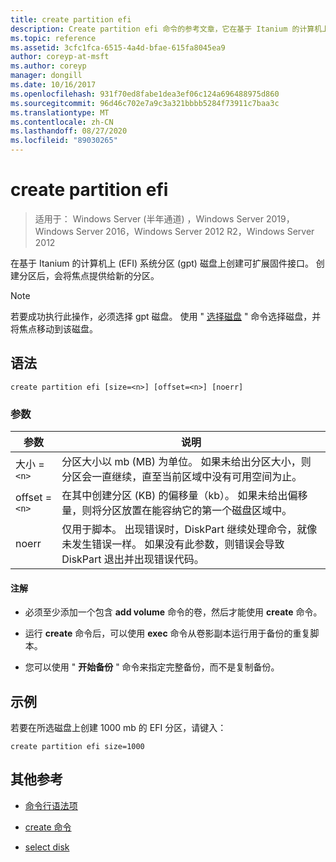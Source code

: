 ```yaml
---
title: create partition efi
description: Create partition efi 命令的参考文章，它在基于 Itanium 的计算机上 (EFI) 系统分区 (gpt) 磁盘上创建可扩展固件接口。
ms.topic: reference
ms.assetid: 3cfc1fca-6515-4a4d-bfae-615fa8045ea9
author: coreyp-at-msft
ms.author: coreyp
manager: dongill
ms.date: 10/16/2017
ms.openlocfilehash: 931f70ed8fabe1dea3ef06c124a696488975d860
ms.sourcegitcommit: 96d46c702e7a9c3a321bbbb5284f73911c7baa3c
ms.translationtype: MT
ms.contentlocale: zh-CN
ms.lasthandoff: 08/27/2020
ms.locfileid: "89030265"
---
```

# <a name="create-partition-efi"></a>create partition efi

> 适用于： Windows Server (半年通道) ，Windows Server 2019，Windows Server 2016，Windows Server 2012 R2，Windows Server 2012

在基于 Itanium 的计算机上 (EFI) 系统分区 (gpt) 磁盘上创建可扩展固件接口。 创建分区后，会将焦点提供给新的分区。

>[!NOTE]
> 若要成功执行此操作，必须选择 gpt 磁盘。 使用 " [选择磁盘](select-disk.md) " 命令选择磁盘，并将焦点移动到该磁盘。

## <a name="syntax"></a>语法

```
create partition efi [size=<n>] [offset=<n>] [noerr]
```

### <a name="parameters"></a>参数

| 参数 | 说明 |
| --------- | ----------- |
| 大小 =`<n>` | 分区大小以 mb (MB) 为单位。 如果未给出分区大小，则分区会一直继续，直至当前区域中没有可用空间为止。 |
| offset =`<n>` | 在其中创建分区 (KB) 的偏移量（kb）。 如果未给出偏移量，则将分区放置在能容纳它的第一个磁盘区域中。 |
| noerr | 仅用于脚本。 出现错误时，DiskPart 继续处理命令，就像未发生错误一样。 如果没有此参数，则错误会导致 DiskPart 退出并出现错误代码。 |

#### <a name="remarks"></a>注解

- 必须至少添加一个包含 **add volume** 命令的卷，然后才能使用 **create** 命令。

- 运行 **create** 命令后，可以使用 **exec** 命令从卷影副本运行用于备份的重复脚本。

- 您可以使用 " **开始备份** " 命令来指定完整备份，而不是复制备份。

## <a name="examples"></a>示例

若要在所选磁盘上创建 1000 mb 的 EFI 分区，请键入：

```
create partition efi size=1000
```

## <a name="additional-references"></a>其他参考

- [命令行语法项](command-line-syntax-key.md)

- [create 命令](create.md)

- [select disk](select-disk.md)
